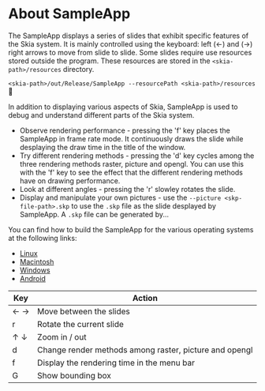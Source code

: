 About SampleApp
==========================
The SampleApp displays a series of slides that exhibit specific features of the Skia system. It is mainly controlled using the keyboard: left (&#x2190;) and (&#x2192;) right arrows to move from slide to slide. Some slides require use resources stored outside the program. These resources are stored in the `<skia-path>/resources` directory.

`<skia-path>/out/Release/SampleApp --resourcePath <skia-path>/resources`


In addition to displaying various aspects of Skia, SampleApp is used to debug and understand different parts of the Skia system.

* Observe rendering performance - pressing the 'f' key places the SampleApp in frame rate mode. It continuously draws the slide while desplaying the draw time in the title of the window.
* Try different rendering methods - pressing the 'd' key cycles among the three rendering methods raster, picture and opengl. You can use this with the 'f' key to see the effect that the different rendering methods have on drawing performance.
* Look at different angles - pressing the 'r' slowley rotates the slide.
* Display and manipulate your own pictures - use the `--picture <skp-file-path>.skp` to use the `.skp` file as the slide desplayed by SampleApp. A `.skp` file can be generated by...

You can find how to build the SampleApp for the various operating systems at the following links:

* [Linux](/user/quick/linux)
* [Macintosh](/user/quick/macos)
* [Windows](/user/quick/windows)
* [Android](/user/quick/android)

Key                              | Action
-----------------------------|-------------
&#x2190; &#x2192; | Move between the slides
r                                    | Rotate the current slide
&#x2191; &#x2193; | Zoom in / out
d                                   | Change render methods among raster, picture and opengl
f                                     | Display the rendering time in the menu bar
G                                    | Show bounding box

